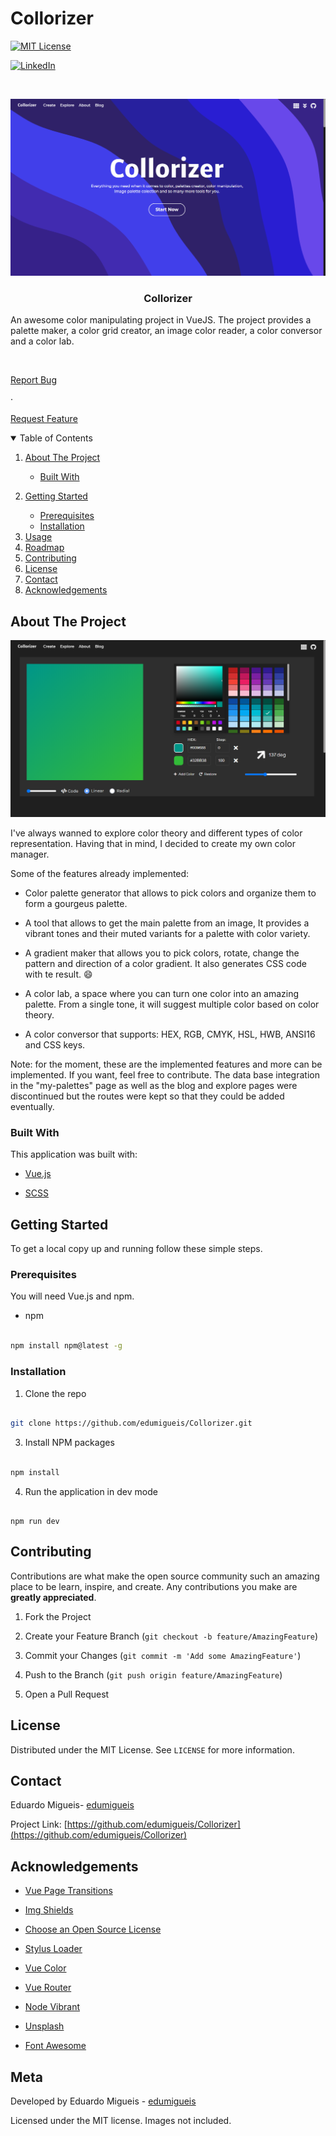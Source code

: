 
# Collorizer

[![MIT License][license-shield]][license-url]

[![LinkedIn][linkedin-shield]][linkedin-url]

  
  
  

<!-- PROJECT LOGO -->

<br />

<p align="center">

<a  href="https://github.com/edumigueis/Collorizer">

[![Product Name Screen Shot][product-screenshot-b]](https://github.com/edumigueis/Collorizer)

</a>

  

<h3 align="center">Collorizer</h3>

  

<p align="center">

An awesome color manipulating project in VueJS. The project provides a palette maker, a color grid creator, an image color reader, a color conversor and a color lab. 

<br />

<a  href="https://github.com/edumigueis/Collorizer/issues">Report Bug</a>

·

<a  href="https://github.com/edumigueis/Collorizer/issues">Request Feature</a>

</p>
  
  
  

<!-- TABLE OF CONTENTS -->

<details  open="open">

<summary>Table of Contents</summary>

<ol>

<li>

<a  href="#about-the-project">About The Project</a>

<ul>

<li><a  href="#built-with">Built With</a></li>

</ul>

</li>

<li>

<a  href="#getting-started">Getting Started</a>

<ul>

<li><a  href="#prerequisites">Prerequisites</a></li>

<li><a  href="#installation">Installation</a></li>

</ul>

</li>

<li><a  href="#usage">Usage</a></li>

<li><a  href="#roadmap">Roadmap</a></li>

<li><a  href="#contributing">Contributing</a></li>

<li><a  href="#license">License</a></li>

<li><a  href="#contact">Contact</a></li>

<li><a  href="#acknowledgements">Acknowledgements</a></li>

</ol>

</details>

  
  
  

<!-- ABOUT THE PROJECT -->

## About The Project

  

[![Product Name Screen Shot][product-screenshot]](https://github.com/edumigueis/Collorizer)

  

I've always wanned to explore color theory and different types of color representation. Having that in mind, I decided to create my own color manager.

  

Some of the features already implemented:

* Color palette generator that allows to pick colors and organize them to form a gourgeus palette.

* A tool that allows to get the main palette from an image, It provides a vibrant tones and their muted variants for a palette with color variety.

* A gradient maker that allows you to pick colors, rotate, change the pattern and direction of a color gradient. It also generates CSS code with te result. :smile:

* A color lab, a space where you can turn one color into an amazing palette. From a single tone, it will suggest multiple color based on color theory.
* A color conversor that supports: HEX, RGB, CMYK, HSL, HWB, ANSI16 and CSS keys.


Note: for the moment, these are the implemented features and more can be implemented. If you want, feel free to contribute. The data base integration in the "my-palettes" page as well as the blog and explore pages were discontinued but the routes were kept so that they could be added eventually.

  

### Built With

  

This application was built with:

*  [Vue.js](https://vuejs.org/)

*  [SCSS](https://sass-lang.com/)

  
  
  

<!-- GETTING STARTED -->

## Getting Started

  

To get a local copy up and running follow these simple steps.

  

### Prerequisites

  

You will need Vue.js and npm.

* npm

```sh

npm install npm@latest -g

```

  

### Installation

  

1. Clone the repo

```sh

git clone https://github.com/edumigueis/Collorizer.git

```

3. Install NPM packages

```sh

npm install

```

4. Run the application in dev mode

```JS

npm run dev

```

  
 
  

<!-- CONTRIBUTING -->

## Contributing

  

Contributions are what make the open source community such an amazing place to be learn, inspire, and create. Any contributions you make are **greatly appreciated**.

  

1. Fork the Project

2. Create your Feature Branch (`git checkout -b feature/AmazingFeature`)

3. Commit your Changes (`git commit -m 'Add some AmazingFeature'`)

4. Push to the Branch (`git push origin feature/AmazingFeature`)

5. Open a Pull Request

  
  
  

<!-- LICENSE -->

## License

  

Distributed under the MIT License. See `LICENSE` for more information.

  
  
  

<!-- CONTACT -->

## Contact

  

Eduardo Migueis- [edumigueis](https://www.linkedin.com/in/edumigueis/)

  

Project Link: [https://github.com/edumigueis/Collorizer](https://github.com/edumigueis/Collorizer)

  
  
  

<!-- ACKNOWLEDGEMENTS -->

## Acknowledgements

*  [Vue Page Transitions](https://www.npmjs.com/package/vue-page-transition)

*  [Img Shields](https://shields.io)

*  [Choose an Open Source License](https://choosealicense.com)

*  [Stylus Loader](https://www.npmjs.com/package/stylus-loader)

*  [Vue Color](https://www.npmjs.com/package/vue-color)

*  [Vue Router](https://router.vuejs.org/)

*  [Node Vibrant](https://github.com/Vibrant-Colors/node-vibrant)

*  [Unsplash](http://leafo.net/sticky-kithttps://unsplash.com/)

*  [Font Awesome](https://fontawesome.com)

  
  <!-- META -->

## Meta

  

Developed by Eduardo Migueis - [edumigueis](https://www.linkedin.com/in/edumigueis/)

  
Licensed under the MIT license. Images not included.
  
  
  

<!-- MARKDOWN LINKS & IMAGES -->

<!-- https://www.markdownguide.org/basic-syntax/#reference-style-links -->

[license-shield]: https://img.shields.io/github/license/othneildrew/Best-README-Template.svg?style=for-the-badge

[license-url]: https://opensource.org/licenses/MIT

[linkedin-shield]: https://img.shields.io/badge/-LinkedIn-black.svg?style=for-the-badge&logo=linkedin&colorB=555

[linkedin-url]: https://www.linkedin.com/in/edumigueis/

[product-screenshot]: collorizer/src/header2.png

[product-screenshot-b]: collorizer/src/header1.png